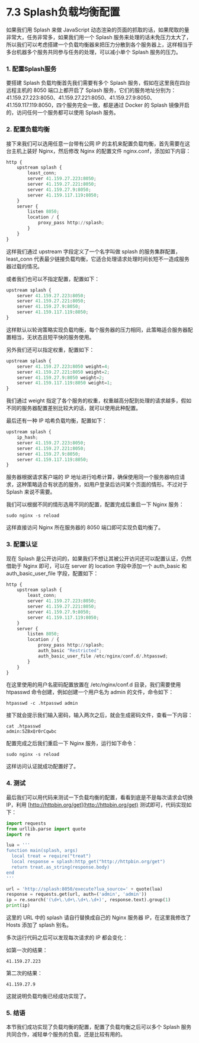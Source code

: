 # 7.3 Splash负载均衡配置 

如果我们用 Splash 来做 JavaScript 动态渲染的页面的抓取的话，如果爬取的量非常大，任务非常多，如果我们用一个 Splash 服务来处理的话未免压力太大了，所以我们可以考虑搭建一个负载均衡器来把压力分散到各个服务器上，这样相当于多台机器多个服务共同参与任务的处理，可以减小单个 Splash 服务的压力。

### 1. 配置Splash服务

要搭建 Splash 负载均衡首先我们需要有多个 Splash 服务，假如在这里我在四台远程主机的 8050 端口上都开启了 Splash 服务，它们的服务地址分别为：41.159.27.223:8050、41.159.27.221:8050、41.159.27.9:8050、41.159.117.119:8050，四个服务完全一致，都是通过 Docker 的 Splash 镜像开启的，访问任何一个服务都可以使用 Splash 服务。

### 2. 配置负载均衡

接下来我们可以选用任意一台带有公网 IP 的主机来配置负载均衡，首先需要在这台主机上装好 Nginx，然后修改 Nginx 的配置文件 nginx.conf，添加如下内容：

```python
http {
	upstream splash {
		least_conn;
		server 41.159.27.223:8050;
		server 41.159.27.221:8050;
		server 41.159.27.9:8050;
		server 41.159.117.119:8050;
	}
	server {
		listen 8050;
		location / {
            proxy_pass http://splash;
        }
	}
}
```

这样我们通过 upstream 字段定义了一个名字叫做 splash 的服务集群配置，least_conn 代表最少链接负载均衡，它适合处理请求处理时间长短不一造成服务器过载的情况。

或者我们也可以不指定配置，配置如下：

```python
upstream splash {
	server 41.159.27.223:8050;
	server 41.159.27.221:8050;
	server 41.159.27.9:8050;
	server 41.159.117.119:8050;
}
```

这样默认以轮询策略实现负载均衡，每个服务器的压力相同，此策略适合服务器配置相当，无状态且短平快的服务使用。

另外我们还可以指定权重，配置如下：

```python
upstream splash {
	server 41.159.27.223:8050 weight=4;
	server 41.159.27.221:8050 weight=2;
	server 41.159.27.9:8050 weight=2;
	server 41.159.117.119:8050 weight=1;
}
```

我们通过 weight 指定了各个服务的权重，权重越高分配到处理的请求越多，假如不同的服务器配置差别比较大的话，就可以使用此种配置。

最后还有一种 IP 哈希负载均衡，配置如下：

```python
upstream splash {
    ip_hash;
	server 41.159.27.223:8050;
	server 41.159.27.221:8050;
	server 41.159.27.9:8050;
	server 41.159.117.119:8050;
}
```

服务器根据请求客户端的 IP 地址进行哈希计算，确保使用同一个服务器响应请求，这种策略适合有状态的服务，如用户登录后访问某个页面的情形。不过对于 Splash 来说不需要。

我们可以根据不同的情形选用不同的配置，配置完成后重启一下 Nginx 服务：

```
sudo nginx -s reload
```

这样直接访问 Nginx 所在服务器的 8050 端口即可实现负载均衡了。

### 3. 配置认证

现在 Splash 是公开访问的，如果我们不想让其被公开访问还可以配置认证，仍然借助于 Nginx 即可，可以在 server 的 location 字段中添加一个 auth_basic 和 auth_basic_user_file 字段，配置如下：

```python
http {
	upstream splash {
		least_conn;
		server 41.159.27.223:8050;
    	server 41.159.27.221:8050;
    	server 41.159.27.9:8050;
    	server 41.159.117.119:8050;
	}
	server {
		listen 8050;
		location / {
            proxy_pass http://splash;
            auth_basic "Restricted";
            auth_basic_user_file /etc/nginx/conf.d/.htpasswd;
        }
	}
}
```

在这里使用的用户名密码配置放置在 /etc/nginx/conf.d 目录，我们需要使用 htpasswd 命令创建，例如创建一个用户名为 admin 的文件，命令如下：

```
htpasswd -c .htpasswd admin
```

接下就会提示我们输入密码，输入两次之后，就会生成密码文件，查看一下内容：

```
cat .htpasswd 
admin:5ZBxQr0rCqwbc
```

配置完成之后我们重启一下 Nginx 服务，运行如下命令：

```
sudo nginx -s reload
```

这样访问认证就成功配置好了。

### 4. 测试

最后我们可以用代码来测试一下负载均衡的配置，看看到底是不是每次请求会切换IP，利用 [http://httpbin.org/get](http://httpbin.org/get) 测试即可，代码实现如下：

```python
import requests
from urllib.parse import quote
import re

lua = '''
function main(splash, args)
  local treat = require("treat")
  local response = splash:http_get("http://httpbin.org/get")
  return treat.as_string(response.body)
end
'''

url = 'http://splash:8050/execute?lua_source=' + quote(lua)
response = requests.get(url, auth=('admin', 'admin'))
ip = re.search('(\d+\.\d+\.\d+\.\d+)', response.text).group(1)
print(ip)
```

这里的 URL 中的 splash 请自行替换成自己的 Nginx 服务器 IP，在这里我修改了 Hosts 添加了 splash 别名。

多次运行代码之后可以发现每次请求的 IP 都会变化：

如第一次的结果：

```
41.159.27.223
```

第二次的结果：

```
41.159.27.9
```

这就说明负载均衡已经成功实现了。

### 5. 结语

本节我们成功实现了负载均衡的配置，配置了负载均衡之后可以多个 Splash 服务共同合作，减轻单个服务的负载，还是比较有用的。